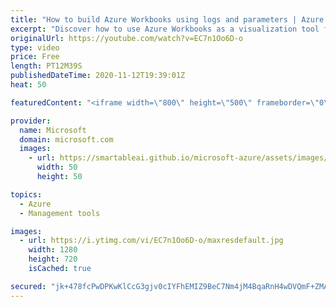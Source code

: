 ```yaml
---
title: "How to build Azure Workbooks using logs and parameters | Azure Portal Series"
excerpt: "Discover how to use Azure Workbooks as a visualization tool for #AzureMonitor. Build an interactive, repeatable narrative to monitor your #Azure environment from apps to infrastructure beyond the insights. In an earlier video: https://youtu.be/Z5xRyy3HB8U, we covered how to build workbooks using Azure"
originalUrl: https://youtube.com/watch?v=EC7n1Oo6D-o
type: video
price: Free
length: PT12M39S
publishedDateTime: 2020-11-12T19:39:01Z
heat: 50

featuredContent: "<iframe width=\"800\" height=\"500\" frameborder=\"0\" src=\"https://www.youtube.com/embed/EC7n1Oo6D-o\" allow=\"accelerometer; autoplay; encrypted-media; gyroscope; picture-in-picture\" allowfullscreen></iframe>"

provider:
  name: Microsoft
  domain: microsoft.com
  images:
    - url: https://smartableai.github.io/microsoft-azure/assets/images/organizations/microsoft.com-50x50.jpg
      width: 50
      height: 50

topics:
  - Azure
  - Management tools

images:
  - url: https://i.ytimg.com/vi/EC7n1Oo6D-o/maxresdefault.jpg
    width: 1280
    height: 720
    isCached: true

secured: "jk+478fcPwDPKwKlCcG3gjv0cIYFhEMIZ9BeC7Nm4jM4BqaRnH4wDVQmF+ZMAR6GPsf2FQTaDq2pjt5RAsKy+xFnfe3TN/NK+WEJ56+z1IFWwMUpf19yjZ9i3UufAbx2UEZpXlDNranL8vcJu6SMSqXuJAuSiQBj0QVEY/Rvp0ZmN77MZgC+rE5QwAX6LWqPBPaQj3OYiwwv6+N5V805yrcUdDftL1jyc5J5bCbuBvj72k25z4a+7k24ZPLja6K5NUoWUykr6qNCnAb/PHbzEiJzNKGBPYgbwGw3vI/66r3vze3UOgj8w4HoXIE9yoTvbbtD4u7Tu/9pIea5kHcnm8PBpq8WePGJTWGgC3BQ8+SxUfo0++qfD7f431td4cAe7q6sLp1luPYkPPKAYjgg5cn6hl0u2Z7JUeImkWaPV/w=;NspU4x9haHzRuTV0ou/iyQ=="
---
```


